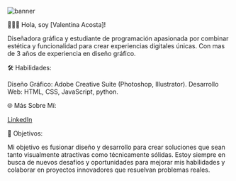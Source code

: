 ![banner](banner.jpg)

🎨👨‍💻 Hola, soy [Valentina Acosta]!

Diseñadora gráfica y estudiante de programación apasionada por combinar estética y funcionalidad para crear experiencias digitales únicas. Con mas de 3 años de experiencia en diseño gráfico.

🛠️ Habilidades:

Diseño Gráfico: Adobe Creative Suite (Photoshop, Illustrator).
Desarrollo Web: HTML, CSS, JavaScript, python.

🌐 Más Sobre Mí:

[LinkedIn](https://www.linkedin.com/in/valentina-acosta-58a8162a8/)

🎯 Objetivos:

Mi objetivo es fusionar diseño y desarrollo para crear soluciones que sean tanto visualmente atractivas como técnicamente sólidas. Estoy siempre en busca de nuevos desafíos y oportunidades para mejorar mis habilidades y colaborar en proyectos innovadores que resuelvan problemas reales.
